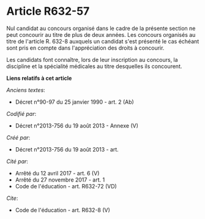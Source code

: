 # Article R632-57

Nul candidat au concours organisé dans le cadre de la présente section ne peut concourir au titre de plus de deux années. Les
concours organisés au titre de l'article R. 632-8 auxquels un candidat s'est présenté le cas échéant sont pris en compte dans
l'appréciation des droits à concourir. 

Les candidats font connaître, lors de leur inscription au concours, la discipline et la spécialité médicales au titre
desquelles ils concourent.

**Liens relatifs à cet article**

_Anciens textes_:

  - Décret n°90-97 du 25 janvier 1990 - art. 2 (Ab)

_Codifié par_:

  - Décret n°2013-756 du 19 août 2013 -  Annexe (V)

_Créé par_:

  - Décret n°2013-756 du 19 août 2013 - art.

_Cité par_:

  - Arrêté du 12 avril 2017 - art. 6 (V)
  - Arrêté du 27 novembre 2017 - art. 1
  - Code de l'éducation - art. R632-72 (VD)

_Cite_:

  - Code de l'éducation - art. R632-8 (V)
